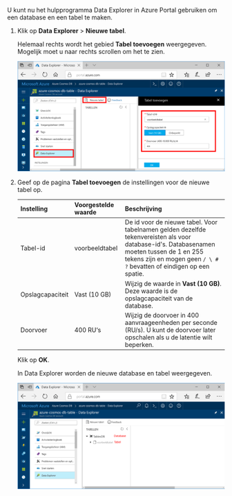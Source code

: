 U kunt nu het hulpprogramma Data Explorer in Azure Portal gebruiken om een database en een tabel te maken. 

1. Klik op **Data Explorer** > **Nieuwe tabel**. 
    
    Helemaal rechts wordt het gebied **Tabel toevoegen** weergegeven. Mogelijk moet u naar rechts scrollen om het te zien.

    ![Data Explorer in de Azure Portal](./media/cosmos-db-create-table/azure-cosmosdb-data-explorer.png)

2. Geef op de pagina **Tabel toevoegen** de instellingen voor de nieuwe tabel op.

    Instelling|Voorgestelde waarde|Beschrijving
    ---|---|---
    Tabel-id|voorbeeldtabel|De id voor de nieuwe tabel. Voor tabelnamen gelden dezelfde tekenvereisten als voor database-id's. Databasenamen moeten tussen de 1 en 255 tekens zijn en mogen geen `/ \ # ?` bevatten of eindigen op een spatie.
    Opslagcapaciteit| Vast (10 GB)|Wijzig de waarde in **Vast (10 GB)**. Deze waarde is de opslagcapaciteit van de database.
    Doorvoer|400 RU‘s|Wijzig de doorvoer in 400 aanvraageenheden per seconde (RU/s). U kunt de doorvoer later opschalen als u de latentie wilt beperken.

    Klik op **OK**.

    In Data Explorer worden de nieuwe database en tabel weergegeven.

    ![Data Explorer in Azure Portal, met de nieuwe database en tabel](./media/cosmos-db-create-table/azure-cosmos-db-new-table.png)
